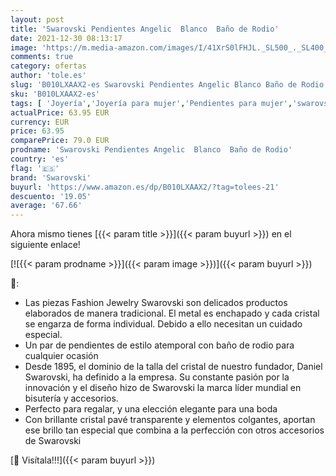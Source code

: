 ```yaml
---
layout: post
title: 'Swarovski Pendientes Angelic  Blanco  Baño de Rodio'
date: 2021-12-30 08:13:17
image: 'https://m.media-amazon.com/images/I/41XrS0lFHJL._SL500_._SL400_.jpg'
comments: true
category: ofertas
author: 'tole.es'
slug: 'B010LXAAX2-es Swarovski Pendientes Angelic Blanco Baño de Rodio'
sku: 'B010LXAAX2-es'
tags: [ 'Joyería','Joyería para mujer','Pendientes para mujer','swarovski', ]
actualPrice: 63.95 EUR
currency: EUR
price: 63.95
comparePrice: 79.0 EUR
prodname: 'Swarovski Pendientes Angelic  Blanco  Baño de Rodio'
country: 'es'
flag: '🇪🇸'
brand: 'Swarovski'
buyurl: 'https://www.amazon.es/dp/B010LXAAX2/?tag=tolees-21'
descuento: '19.05'
average: '67.66'
---
```


Ahora mismo tienes [{{< param title >}}]({{< param buyurl >}}) en el siguiente enlace!

[![{{< param prodname >}}]({{< param image >}})]({{< param buyurl >}})

🔎:

- Las piezas Fashion Jewelry Swarovski son delicados productos elaborados de manera tradicional. El metal es enchapado y cada cristal se engarza de forma individual. Debido a ello necesitan un cuidado especial.
- Un par de pendientes de estilo atemporal con baño de rodio para cualquier ocasión
- Desde 1895, el dominio de la talla del cristal de nuestro fundador, Daniel Swarovski, ha definido a la empresa. Su constante pasión por la innovación y el diseño hizo de Swarovski la marca líder mundial en bisutería y accesorios.
- Perfecto para regalar, y una elección elegante para una boda
- Con brillante cristal pavé transparente y elementos colgantes, aportan ese brillo tan especial que combina a la perfección con otros accesorios de Swarovski

[🛒 Visítala!!!]({{< param buyurl >}})
